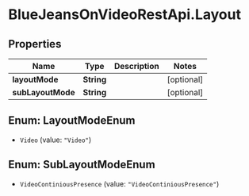 # BlueJeansOnVideoRestApi.Layout

## Properties
Name | Type | Description | Notes
------------ | ------------- | ------------- | -------------
**layoutMode** | **String** |  | [optional] 
**subLayoutMode** | **String** |  | [optional] 


<a name="LayoutModeEnum"></a>
## Enum: LayoutModeEnum


* `Video` (value: `"Video"`)




<a name="SubLayoutModeEnum"></a>
## Enum: SubLayoutModeEnum


* `VideoContiniousPresence` (value: `"VideoContiniousPresence"`)




